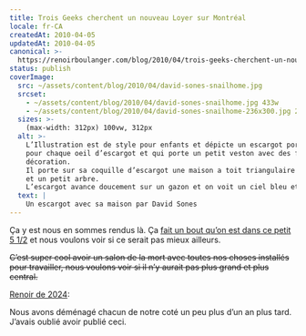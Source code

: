 ```yaml
---
title: Trois Geeks cherchent un nouveau Loyer sur Montréal
locale: fr-CA
createdAt: 2010-04-05
updatedAt: 2010-04-05
canonical: >-
  https://renoirboulanger.com/blog/2010/04/trois-geeks-cherchent-un-nouveau-loyer-sur-montreal/
status: publish
coverImage:
  src: ~/assets/content/blog/2010/04/david-sones-snailhome.jpg
  srcset:
    - ~/assets/content/blog/2010/04/david-sones-snailhome.jpg 433w
    - ~/assets/content/blog/2010/04/david-sones-snailhome-236x300.jpg 236w
  sizes: >-
    (max-width: 312px) 100vw, 312px
  alt: >-
    L’Illustration est de style pour enfants et dépicte un escargot portant un chapeau
    pour chaque oeil d’escargot et qui porte un petit veston avec des fleurs comme
    décoration.
    Il porte sur sa coquille d’escargot une maison a toit triangulaire avec cheminée
    et un petit arbre.
    L’escargot avance doucement sur un gazon et on voit un ciel bleu et un nuage.
  text: |
    Un escargot avec sa maison par David Sones
---
```


Ça y est nous en sommes rendus là. Ça [fait un bout qu’on est dans ce petit 5 1/2](/blog/2010/01/installation-dun-paradis-du-geek-pour-trois-colocataires-partie-1/) et nous voulons voir si ce serait pas mieux ailleurs.

~~C’est super cool avoir un salon de la mort avec toutes nos choses installés pour travailler, nous voulons voir si il n’y aurait pas plus grand et plus central.~~

<!--#TODO-inline-edit Renoir de 2024-->
<rb-notice-box variant="warn" class="my-5">
    <span slot="header">

[Renoir de <time datetime="2024-10">2024</time>](/blog/2024/10/refonte-majeure-de-mon-site-web):

</span>

Nous avons déménagé chacun de notre coté un peu plus d’un an plus tard. J’avais oublié avoir publié ceci.

</rb-notice-box>


